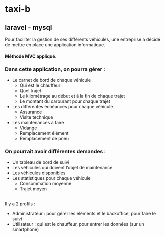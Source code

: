 # taxi-b
## laravel - mysql
Pour faciliter la gestion de ses différents véhicules, une entreprise a décidé de mettre en
place une application informatique.
#### Méthode MVC appliqué.

### Dans cette application, on pourra gérer :
<ul>
    <li>Le carnet de bord de chaque véhicule
        <ul>
            <li>Qui est le chauffeur</li>
            <li>Quel trajet</li>
            <li>Le kilométrage au début et à la fin de chaque trajet</li>
            <li>Le montant du carburant pour chaque trajet</li>
        </ul>
    </li>
    <li>Les différentes échéances pour chaque véhicule
        <ul>
            <li>Assurance</li>
            <li>Visite technique</li>
        </ul>
    </li>
    <li>Les maintenances à faire
        <ul>
            <li>Vidange</li>
            <li>Remplacement élément</li>
            <li>Remplacement de pneu</li>
        </ul>
    </li>
</ul>

### On pourrait avoir différentes demandes :
<ul>
    <li>Un tableau de bord de suivi</li>
    <li>Les véhicules qui doivent l’objet de maintenance</li>
    <li>Les véhicules disponibles</li>
    <li>Les statistiques pour chaque véhicule
        <ul>
            <li>Consommation moyenne</li>
            <li>Trajet moyen</li>
        </ul>
    </li>
</ul>
</br>
Il y a 2 profils :
<ul>
    <li>Administrateur : pour gérer les éléments et le backoffice, pour faire le suivi</li>
    <li>Utilisateur : qui est le chauffeur, pour entrer les données (sur un smartphone)</li>
</ul>
    
